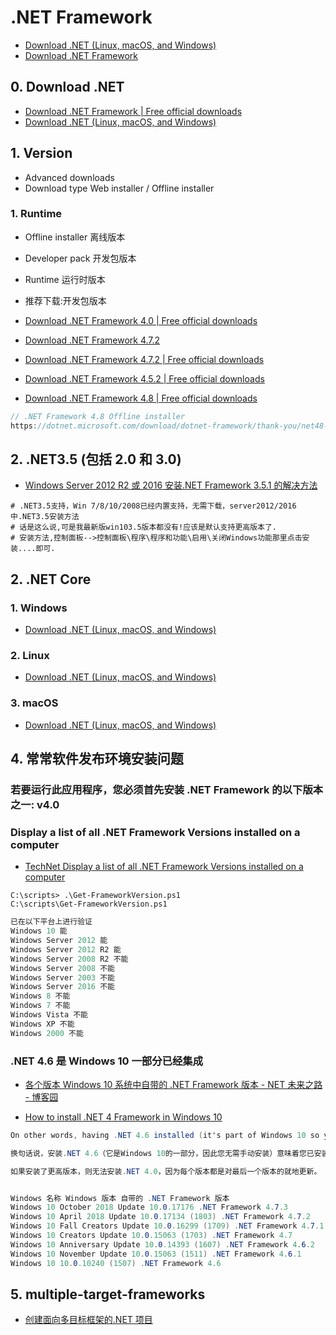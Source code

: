 # .NET Framework

- [Download .NET (Linux, macOS, and Windows)](https://dotnet.microsoft.com/download)
- [Download .NET Framework](https://dotnet.microsoft.com/download/dotnet-framework)

## 0. Download .NET

- [Download .NET Framework | Free official downloads](https://dotnet.microsoft.com/download/dotnet-framework)
- [Download .NET (Linux, macOS, and Windows)](https://dotnet.microsoft.com/download)

## 1. Version

- Advanced downloads
- Download type Web installer / Offline installer

### 1. Runtime

- Offline installer 离线版本
- Developer pack 开发包版本
- Runtime 运行时版本
- 推荐下载:开发包版本

- [Download .NET Framework 4.0 | Free official downloads](https://dotnet.microsoft.com/download/dotnet-framework/net40)

- [Download .NET Framework 4.7.2](https://dotnet.microsoft.com/download/dotnet-framework/net472)
- [Download .NET Framework 4.7.2 | Free official downloads](https://dotnet.microsoft.com/download/dotnet-framework/net472)

- [Download .NET Framework 4.5.2 | Free official downloads](https://dotnet.microsoft.com/download/dotnet-framework/net452)
- [Download .NET Framework 4.8 | Free official downloads](https://dotnet.microsoft.com/download/dotnet-framework/net48)

```c#
// .NET Framework 4.8 Offline installer
https://dotnet.microsoft.com/download/dotnet-framework/thank-you/net48-offline-installer
```

## 2. .NET3.5 (包括 2.0 和 3.0)

- [Windows Server 2012 R2 或 2016 安装.NET Framework 3.5.1 的解决方法](http://bbs.365jz.com/thread-3269-1-1.html)

```shell
# .NET3.5支持，Win 7/8/10/2008已经内置支持，无需下载，server2012/2016中.NET3.5安装方法
# 话是这么说,可是我最新版win103.5版本都没有!应该是默认支持更高版本了.
# 安装方法,控制面板-->控制面板\程序\程序和功能\启用\关闭Windows功能那里点击安装....即可.
```

## 2. .NET Core

### 1. Windows

- [Download .NET (Linux, macOS, and Windows)](https://dotnet.microsoft.com/download)

### 2. Linux

- [Download .NET (Linux, macOS, and Windows)](https://dotnet.microsoft.com/download)

### 3. macOS

- [Download .NET (Linux, macOS, and Windows)](https://dotnet.microsoft.com/download)

## 4. 常常软件发布环境安装问题

### 若要运行此应用程序，您必须首先安装 .NET Framework 的以下版本之一: v4.0

### Display a list of all .NET Framework Versions installed on a computer

- [TechNet Display a list of all .NET Framework Versions installed on a computer](https://gallery.technet.microsoft.com/Display-a-list-of-all-NET-7200a18a)

```shll
C:\scripts> .\Get-FrameworkVersion.ps1
C:\scripts\Get-FrameworkVersion.ps1
```

```c#
已在以下平台上进行验证
Windows 10 能
Windows Server 2012 能
Windows Server 2012 R2 能
Windows Server 2008 R2 不能
Windows Server 2008 不能
Windows Server 2003 不能
Windows Server 2016 不能
Windows 8 不能
Windows 7 不能
Windows Vista 不能
Windows XP 不能
Windows 2000 不能

```

### .NET 4.6 是 Windows 10 一部分已经集成

- [各个版本 Windows 10 系统中自带的 .NET Framework 版本 - NET 未来之路 - 博客园](https://www.cnblogs.com/lonelyxmas/p/9933135.html)

- [How to install .NET 4 Framework in Windows 10](https://stackoverflow.com/questions/35733040/how-to-install-net-4-framework-in-windows-10/35734885)

```c#
On other words, having .NET 4.6 installed (it's part of Windows 10 so you need not manually install it) means you have .NET 4.0, 4.5, 4.5.1, 4.5.2 and 4.6 installed and can run code targeting any of those framework versions without making any modifications to your Windows installation.

换句话说，安装.NET 4.6（它是Windows 10的一部分，因此您无需手动安装）意味着您已安装.NET 4.0,4.5,4.5.1,4.5.2和4.6，并且可以运行针对其中任何一个的代码框架版本，不对Windows安装进行任何修改。

如果安装了更高版本，则无法安装.NET 4.0，因为每个版本都是对最后一个版本的就地更新。


Windows 名称 Windows 版本 自带的 .NET Framework 版本
Windows 10 October 2018 Update 10.0.17176 .NET Framework 4.7.3
Windows 10 April 2018 Update 10.0.17134 (1803) .NET Framework 4.7.2
Windows 10 Fall Creators Update 10.0.16299 (1709) .NET Framework 4.7.1
Windows 10 Creators Update 10.0.15063 (1703) .NET Framework 4.7
Windows 10 Anniversary Update 10.0.14393 (1607) .NET Framework 4.6.2
Windows 10 November Update 10.0.15063 (1511) .NET Framework 4.6.1
Windows 10 10.0.10240 (1507) .NET Framework 4.6

```

## 5. multiple-target-frameworks

- [创建面向多目标框架的.NET 项目](https://coolcode.org/2018/03/26/create-a-dotnet-project-for-multiple-target-frameworks/)
